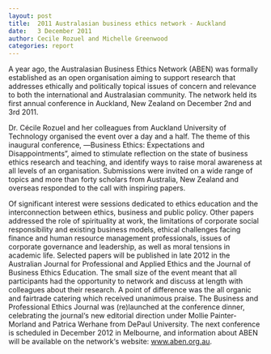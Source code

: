 ```yaml
---
layout: post
title:  2011 Australasian business ethics network - Auckland
date:   3 December 2011
author: Cecile Rozuel and Michelle Greenwood
categories: report
---
```


A year ago, the Australasian Business Ethics Network (ABEN) was formally established as an open organisation aiming to support research that addresses ethically and politically topical issues of concern and relevance to both the international and Australasian community. The network held its first annual conference in Auckland, New Zealand on December 2nd and 3rd 2011.

Dr. Cécile Rozuel and her colleagues from Auckland University of Technology organised the event over a day and a half. The theme of this inaugural conference, ―Business Ethics: Expectations and Disappointments”, aimed to stimulate reflection on the state of business ethics research and teaching, and identify ways to raise moral awareness at all levels of an organisation. Submissions were invited on a wide range of topics and more than forty scholars from Australia, New Zealand and overseas responded to the call with inspiring papers.

Of significant interest were sessions dedicated to ethics education and the interconnection between ethics, business and public policy. Other papers addressed the role of spirituality at work, the limitations of corporate social responsibility and existing business models, ethical challenges facing finance and human resource management professionals, issues of corporate governance and leadership, as well as moral tensions in academic life. Selected papers will be published in late 2012 in the Australian Journal for Professional and Applied Ethics and the Journal of Business Ethics Education. The small size of the event meant that all participants had the opportunity to network and discuss at length with colleagues about their research. A point of difference was the all organic and fairtrade catering which received unanimous praise. The Business and Professional Ethics Journal was (re)launched at the conference dinner, celebrating the journal‘s new editorial direction under Mollie Painter-Morland and Patrica Werhane from DePaul University. The next conference is scheduled in December 2012 in Melbourne, and information about ABEN will be available on the network‘s website: www.aben.org.au.
